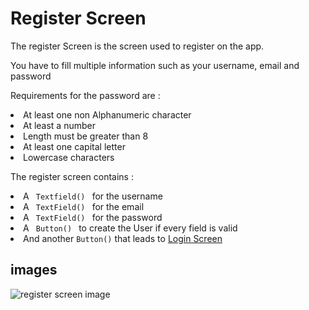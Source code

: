 # Register Screen

The register Screen is the screen used to register on the app.

You have to fill multiple information such as your username, email and password

<warning> Requirements for the password are :
<list>
<li>
At least one non Alphanumeric character
</li>
<li>
At least a number
</li>
<li>
Length must be greater than 8
</li>
<li>
At least one capital letter
</li>
<li>
Lowercase characters
</li>
</list>
</warning>

The register screen contains :

<list>
<li>
A <code> Textfield() </code> for the username
</li>
<li>
A <code> TextField() </code> for the email
</li>
<li>
A <code> TextField() </code> for the password
</li>
<li>
A <code> Button() </code> to create the User if every field is valid
</li>
<li>
And another <code>Button()</code> that leads to <a href="Login-Screen.md"> Login Screen </a>
</li>
</list>

## images

<img src="register_screen.png" alt="register screen image"/>